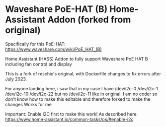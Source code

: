 # Waveshare PoE-HAT (B) Home-Assistant Addon (forked from original)

Specifically for this PoE-HAT: https://www.waveshare.com/wiki/PoE_HAT_(B)

Home Assistant (HASS) Addon to fully support Waveshare PoE HAT B including fan control and display

This is a fork of reschix's original, with Dockerfile changes to fix errors after July 2023.

For anyone landing here, i saw that in my case I have 
/dev/i2c-0
/dev/i2c-1
/dev/i2c-10 
/dev/i2c-22 
but no /dev/i2c-11 like in original. 
I am no coder so don't know how to make this editable and therefore forked to make the changes
Works for me 

Important: Enable I2C first to make this work! As described here: https://www.home-assistant.io/common-tasks/os/#enable-i2c
